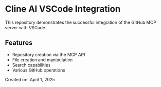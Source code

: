 # Cline AI VSCode Integration

This repository demonstrates the successful integration of the GitHub MCP server with VSCode.

## Features

- Repository creation via the MCP API
- File creation and manipulation
- Search capabilities
- Various GitHub operations

Created on: April 1, 2025